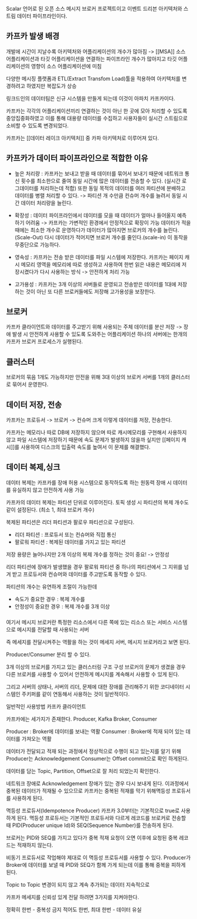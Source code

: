 Scalar 언어로 된 오픈 소스 메시지 브로커 프로젝트이고 이벤트 드리븐 아키텍처와 스트림 데이터 파이프라인이다.

## 카프카 발생 배경

개발에 시간이 지날수록 아키텍처와 어플리케이션의 개수가 많아짐 -> [[MSA]]
소스 어플리케이션과 타깃 어플리케이션을 연결하는 파이프라인 개수가 많아지고 타깃 어플리케이션의 영향이 소스 어플리케이션에 미침

다양한 메시징 플랫폼과 ETL(Extract Transfom Load)툴을 적용하여 아키텍처를 변경하려고 하였지만 복잡도가 상승

링크드인의 데이터팀은 신규 시스템을 만들게 되는데 이것이 아파치 카프카이다.

카프카는 각각의 어플리케이션끼리 연결하는 것이 아닌 한 곳에 모아 처리할 수 있도록 중앙집중화하였고 이를 통해 대용량 데이터를 수집하고 사용자들이 실시간 스트림으로 소비할 수 있도록 변경되었다.

카프카는 [[데이터 레이크 아키텍처]] 중 카파 아키텍처로 이루어져 있다.

## 카프카가 데이터 파이프라인으로 적합한 이유

- 높은 처리량 : 카프카는 보내고 받을 때 데이터를 묶어서 보내기 때문에 네트워크 통신 횟수를 최소한으로 줄여 동일 시간에 많은 데이터를 전송할 수 있다. (실시간 로그데이터를 처리하는데 적합) 
    또한 동일 목적의 데이터를 여러 파티션에 분배하고 데이터를 병렬 처리할 수 있다. -> 파티션 개   수만큼 컨슈머 개수를 늘려서 동일 시간 데이터 처리량을 늘린다.
    
- 확장성 : 데이터 파이프라인에서 데이터를 모을 때 데이터가 얼마나 들어올지 예측하기 어려움 -> 카프카는 가변적인 환경에서 안정적으로 확장이 가능 
    데이터가 적을 때에는 최소한 개수로 운영하다가 데이터가 많아지면 브로커의 개수를 늘린다. (Scale-Out)
    다시 데이터가 적어지면 브로커 개수를 줄인다.(scale-in) 이 동작을 무중단으로 가능하다.
    
- 영속성 : 카프카는 전송 받은 데이터를 파일 시스템에 저장한다.
    카프카는 페이지 캐시 메모리 영역을 메모리에 따로 생성하고 사용하여 한번 읽은 내용은 메모리에 저장시켰다가 다시 사용하는 방식 -> 안전하게 처리 가능
    
- 고가용성 : 카프카는 3개 이상의 서버들로 운영되고 전송받은 데이터를 1대에 저장하는 것이 아닌 또 다른 브로커들에도 저장해 고가용성을 보장한다.

## 브로커

카프카 클라이언트와 데이터를 주고받기 위해 사용되는 주체
데이터를 분산 저장 -> 장애 발생 시 안전하게 사용할 수 있도록 도와주는 어플리케이션
하나의 서버에는 한개의 카프카 브로커 프로세스가 실행된다.

## 클러스터

브로커의 묶음
1개도 가능하지만 안전을 위해 3대 이상의 브로커 서버를 1개의 클러스터로 묶어서 운영한다.

## 데이터 저장, 전송

카프카는 프로듀서 -> 브로커 -> 컨슈머 크게 이렇게 데이터를 저장, 전송한다.

카프카는 메모리나 따로 DB에 저장하지 않으며 따로 캐시메모리를 구현해서 사용하지 않고 파일 시스템에 저장하기 때문에 속도 문제가 발생하지 않을까 싶지만 [[페이지 캐시]]를 사용하여 디스크의 입출력 속도를 높여서 이 문제를 해결했다.

## 데이터 복제,싱크

데이터 복제는 카프카를 장애 허용 시스템으로 동작하도록 하는 원동력
장애 시 데이터를 유실하지 않고 안전하게 사용 가능

카프카의 데이터 복제는 파티션 단위로 이루어진다.
토픽 생성 시 파티션의 복제 개수도 같이 설정된다. (최소 1, 최대 브로커 개수)

복제된 파티션은 리더 파티션과 팔로우 파티션으로 구성된다.
- 리더 파티션 : 프로듀서 또는 컨슈머와 직접 통신
- 팔로워 파티션 : 복제된 데이터를 가지고 있는 파티션

저장 용량은 늘어나지만 2개 이상의 복제 개수를 정하는 것이 중요! -> 안정성

리더 파티션에 장애가 발생했을 경우 팔로워 파티션 중 하나의 파티션에서 그 지위를 넘겨 받고 프로듀서와 컨슈머와 데이터를 주고받도록 동작할 수 있다.

파티션의 개수는 유연하게 조절이 가능한데 
- 속도가 중요한 경우 : 복제 개수를 
- 안정성이 중요한 경우 : 복제 개수를 3개 이상

###





여기서 메시지 브로커란
특정한 리소스에서 다른 쪽에 있는 리소스 또는 서비스 시스템으로 메시지를 전달할 때 사용되는 서버

즉 메세지를 전달시켜주는 역활을 하는 것이 메세지 서버, 메시지 브로커라고 보면 된다.

Producer/Consumer 분리 할 수 있다.

3개 이상의 브로커를 가지고 있는 클러스터링 구조 구성
브로커의 문제가 생겼을 경우 다른 브로커를 사용할 수 있어서 안전하게 메시지를 계속해서 사용할 수 있게 된다.

그리고 서버의 상태나, 서버의 리더, 문제에 대한 장애를 관리해주기 위한 코디네이터 시스템인 주키퍼를 같이 연동해서 사용하는 것이 일반적이다.

일반적인 사용방법
카프카 클라이언트

카프카에는 세가지가 존재한다.
Producer, Kafka Broker, Consumer

Producer : Broker에 데이터를 보내는 역활
Consumer  : Broker에 적재 되어 있는 데이터를 가져오는 역활

데이터가 전달되고 적재 되는 과정에서 정상적으로 수행이 되고 있는지를 알기 위해
Producer는 Acknowledgement Consumer는 Offset commit으로 확인 하게된다.

데이터를 담는 Topic, Partition, Offset으로 잘 처리 되었는지 확인한다.

네트워크 장애로 Acknowledgement 장애가 있는 경우 다시 보내게 된다.
이과정에서 중복된 데이터가 적재될 수 있으므로 카프카는  중복된 적재를 막기 위해멱등성 프로듀서를 사용하게 된다.

멱등성 프로듀서(Idempotence Producer)
카프카 3.0부터는 기본적으로 true로 사용하게 된다.
멱등성 프로듀서는 기본적인 프로듀서와 다르게 레코드를 브로커로 전송할 때 PID(Producer unique Id)와 SEQ(Sequence Number)를 전송하게 된다.

브로커는 PID와 SEQ를 가지고 있다가 중복 적재 요청이 오면 이후에 요청된 중복 레코드는 적재하지 않는다.

비동기 프로듀서로 작업해야 제대로 이 멱등성 프로듀서를 사용할 수 있다.
Producer가 Broker에 데이터를 보낼 때 PID와 SEQ가 함께 가게 되는데 이를 통해 중복을 피하게 된다.

Topic to Topic
변경이 되지 않고 계속 추가되는 데이터
지속적으로 



카프카 메세지를 신뢰성 있게 전달 하려면
3가지를 지켜야한다.

정확히 한번 - 중복성 금지
적어도 한번, 
최대 한번 - 데이터 유실